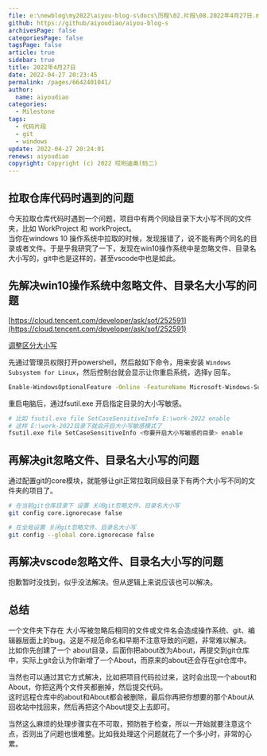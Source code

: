 ```yaml
---
file: e:\newblog\my2022\aiyou-blog-s\docs\历程\02.片段\08.2022年4月27日.md
github: https://github/aiyoudiao/aiyou-blog-s
archivesPage: false
categoriesPage: false
tagsPage: false
article: true
sidebar: true
title: 2022年4月27日
date: 2022-04-27 20:23:45
permalink: /pages/6642401041/
author: 
  name: aiyoudiao
categories: 
  - Milestone
tags: 
  - 代码片段
  - git
  - windows
update: 2022-04-27 20:24:01
renews: aiyoudiao
copyright: Copyright (c) 2022 哎哟迪奥(码二)
---
```


## 拉取仓库代码时遇到的问题

今天拉取仓库代码时遇到一个问题，项目中有两个同级目录下大小写不同的文件夹，比如 WorkProject 和 workProject。  
当你在windows 10 操作系统中拉取的时候，发现报错了，说不能有两个同名的目录或者文件。于是乎我研究了一下，发现在win10操作系统中是忽略文件、目录名大小写的，git中也是这样的，甚至vscode中也是如此。

<!-- more -->

## 先解决win10操作系统中忽略文件、目录名大小写的问题

[https://cloud.tencent.com/developer/ask/sof/252591](https://cloud.tencent.com/developer/ask/sof/252591)

[调整区分大小写](https://docs.microsoft.com/zh-cn/windows/wsl/case-sensitivity)

先通过管理员权限打开powershell，然后敲如下命令，用来安装 `Windows Subsystem for Linux`，然后控制台就会显示让你重启系统，选择y 回车。

```bash
Enable-WindowsOptionalFeature -Online -FeatureName Microsoft-Windows-Subsystem-Linux
```

重启电脑后，通过fsutil.exe 开启指定目录的大小写敏感。

```bash
# 比如 fsutil.exe file SetCaseSensitiveInfo E:\work-2022 enable
# 这样 E:\work-2022目录下就会开启大小写敏感模式了
fsutil.exe file SetCaseSensitiveInfo <你要开启大小写敏感的目录> enable

```

## 再解决git忽略文件、目录名大小写的问题

通过配置git的core模块，就能够让git正常拉取同级目录下有两个大小写不同的文件夹的项目了。

```bash
# 在当前git仓库目录下 设置 关闭git忽略文件、目录名大小写
git config core.ignorecase false

# 在全局设置 关闭git忽略文件、目录名大小写
git config --global core.ignorecase false
```

## 再解决vscode忽略文件、目录名大小写的问题

抱歉暂时没找到，似乎没法解决。但从逻辑上来说应该也可以解决。

## 总结

一个文件夹下存在 大小写被忽略后相同的文件或文件名会造成操作系统、git、编辑器层面上的bug。这是不规范命名和早期不注意导致的问题，非常难以解决。  
比如你先创建了一个 about目录，后面你把about改为About，再提交到git仓库中，实际上git会认为你新增了一个About，而原来的about还会存在git仓库中。  

当然也可以通过其它方式解决，比如把项目代码拉过来，这时会出现一个about和About，你把这两个文件夹都删掉，然后提交代码。  
这时远程仓库中的about和About都会被删除，最后你再把你想要的那个About从回收站中找回来，然后再把这个About提交上去即可。

当然这么麻烦的处理步骤实在不可取，预防胜于检查，所以一开始就要注意这个点，否则出了问题也很难整。比如我处理这个问题就花了一个多小时，非常的心累。